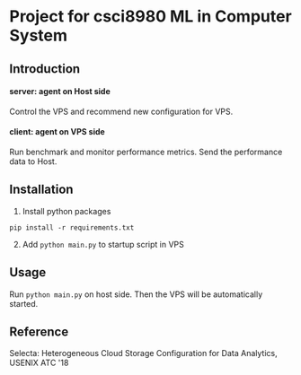 # Project for csci8980 ML in Computer System

## Introduction

#### server: agent on Host side

Control the VPS and recommend new configuration for VPS.

#### client: agent on VPS side

Run benchmark and monitor performance metrics. Send the performance data to Host.

## Installation

1. Install python packages

```pip install -r requirements.txt```

2. Add ```python main.py``` to startup script in VPS

## Usage

Run ```python main.py``` on host side. Then the VPS will be automatically started.

## Reference

Selecta: Heterogeneous Cloud Storage Configuration for Data Analytics,  USENIX ATC '18
